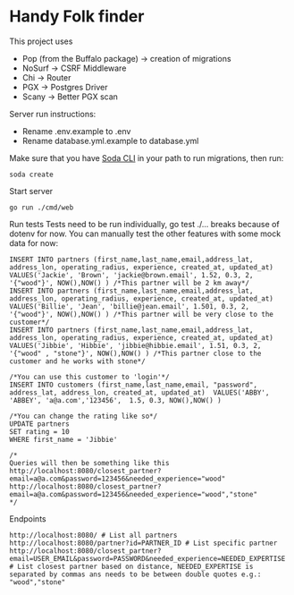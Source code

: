 # Handy Folk finder

This project uses
- Pop (from the Buffalo package) -> creation of migrations
- NoSurf -> CSRF Middleware
- Chi -> Router
- PGX -> Postgres Driver
- Scany -> Better PGX scan

Server run instructions:
- Rename .env.example to .env
- Rename database.yml.example to database.yml

Make sure that you have [Soda CLI](https://gobuffalo.io/documentation/database/soda/) in your path to run migrations, then run:
```
soda create
```

Start server
```
go run ./cmd/web
```

Run tests
Tests need to be run individually, go test ./... breaks because of dotenv for now. You can manually test the other features with some mock data for now:
```
INSERT INTO partners (first_name,last_name,email,address_lat, address_lon, operating_radius, experience, created_at, updated_at)  VALUES('Jackie', 'Brown', 'jackie@brown.email', 1.52, 0.3, 2, '{"wood"}', NOW(),NOW() ) /*This partner will be 2 km away*/
INSERT INTO partners (first_name,last_name,email,address_lat, address_lon, operating_radius, experience, created_at, updated_at)  VALUES('Billie', 'Jean', 'billie@jean.email', 1.501, 0.3, 2, '{"wood"}', NOW(),NOW() ) /*This partner will be very close to the customer*/
INSERT INTO partners (first_name,last_name,email,address_lat, address_lon, operating_radius, experience, created_at, updated_at)  VALUES('Jibbie', 'Hibbie', 'jibbie@hibbie.email', 1.51, 0.3, 2, '{"wood" , "stone"}', NOW(),NOW() ) /*This partner close to the customer and he works with stone*/

/*You can use this customer to 'login'*/
INSERT INTO customers (first_name,last_name,email, "password", address_lat, address_lon, created_at, updated_at)  VALUES('ABBY', 'ABBEY', 'a@a.com','123456',  1.5, 0.3, NOW(),NOW() )

/*You can change the rating like so*/
UPDATE partners
SET rating = 10
WHERE first_name = 'Jibbie'

/*
Queries will then be something like this
http://localhost:8080/closest_partner?email=a@a.com&password=123456&needed_experience="wood"
http://localhost:8080/closest_partner?email=a@a.com&password=123456&needed_experience="wood","stone"
*/

```


Endpoints
```
http://localhost:8080/ # List all partners
http://localhost:8080/partner?id=PARTNER_ID # List specific partner
http://localhost:8080/closest_partner?email=USER_EMAIL&password=PASSWORD&needed_experience=NEEDED_EXPERTISE # List closest partner based on distance, NEEDED_EXPERTISE is separated by commas ans needs to be between double quotes e.g.: "wood","stone"
```